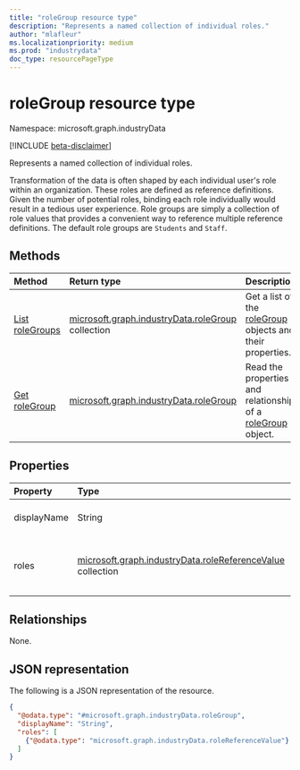 ```yaml
---
title: "roleGroup resource type"
description: "Represents a named collection of individual roles."
author: "mlafleur"
ms.localizationpriority: medium
ms.prod: "industrydata"
doc_type: resourcePageType
---
```


# roleGroup resource type

Namespace: microsoft.graph.industryData

[!INCLUDE [beta-disclaimer](../../includes/beta-disclaimer.md)]

Represents a named collection of individual roles.

Transformation of the data is often shaped by each individual user's role within an organization. These roles are defined as reference definitions. Given the number of potential roles, binding each role individually would result in a tedious user experience. Role groups are simply a collection of role values that provides a convenient way to reference multiple reference definitions. The default role groups are `Students` and `Staff`.

## Methods

| Method                                                                     | Return type                                                                                 | Description                                                                                            |
| :------------------------------------------------------------------------- | :------------------------------------------------------------------------------------------ | :----------------------------------------------------------------------------------------------------- |
| [List roleGroups](../api/industrydata-industrydataroot-list-rolegroups.md) | [microsoft.graph.industryData.roleGroup](../resources/industrydata-rolegroup.md) collection | Get a list of the [roleGroup](../resources/industrydata-rolegroup.md) objects and their properties.    |
| [Get roleGroup](../api/industrydata-rolegroup-get.md)                      | [microsoft.graph.industryData.roleGroup](../resources/industrydata-rolegroup.md)            | Read the properties and relationships of a [roleGroup](../resources/industrydata-rolegroup.md) object. |

## Properties

| Property    | Type                                                                                                          | Description                                  |
| :---------- | :------------------------------------------------------------------------------------------------------------ | :------------------------------------------- |
| displayName | String                                                                                                        | The name of the role group.                  |
| roles       | [microsoft.graph.industryData.roleReferenceValue](../resources/industrydata-rolereferencevalue.md) collection | The set of roles included in the role group. |

## Relationships

None.

## JSON representation

The following is a JSON representation of the resource.

<!-- {
  "blockType": "resource",
  "keyProperty": "id",
  "@odata.type": "microsoft.graph.industryData.roleGroup",
  "openType": false
}
-->

```json
{
  "@odata.type": "#microsoft.graph.industryData.roleGroup",
  "displayName": "String",
  "roles": [
    {"@odata.type": "microsoft.graph.industryData.roleReferenceValue"}
  ]
}
```
